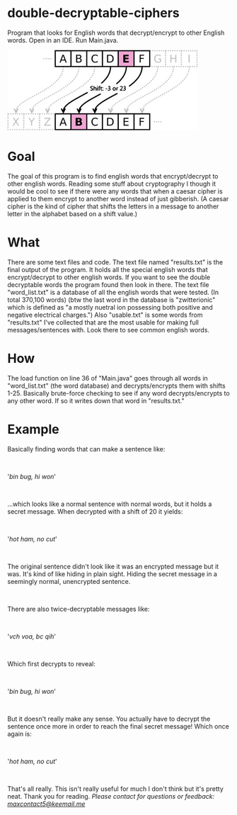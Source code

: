 # double-decryptable-ciphers
Program that looks for English words that decrypt/encrypt to other English words. Open in an IDE. Run Main.java.

![](caesar.jpg)

# Goal
The goal of this program is to find english words that encrypt/decrypt to other english words. Reading some stuff about cryptography I though it would be cool to see if there were any words that when a caesar cipher is applied to them encrypt to another word instead of just gibberish. (A caesar cipher is the kind of cipher that shifts the letters in a message to another letter in the alphabet based on a shift value.)

# What
There are some text files and code. The text file named "results.txt" is the final output of the program. It holds all the special english words that encrypt/decrypt to other english words. If you want to see the double decryptable words the program found then look in there. The text file "word_list.txt" is a database of all the english words that were tested. (In total 370,100 words) (btw the last word in the database is "zwitterionic" which is defined as "a mostly nuetral ion possessing both positive and negative electrical charges.") Also "usable.txt" is some words from "results.txt" I've collected that are the most usable for making full messages/sentences with. Look there to see common english words.

# How
The load function on line 36 of "Main.java" goes through all words in "word_list.txt" (the word database) and decrypts/encrypts them with shifts 1-25. Basically brute-force checking to see if any word decrypts/encrypts to any other word. If so it writes down that word in "results.txt."

# Example
Basically finding words that can make a sentence like:

<br>

'_bin bug, hi won_'

<br>

...which looks like a normal sentence with normal words, but it holds a secret message.
When decrypted with a shift of 20 it yields:

<br>

'_hot ham, no cut_'

<br>

The original sentence didn't look like it was an encrypted message but it was. It's kind of like hiding in plain sight. Hiding the secret message in a seemingly normal, unencrypted sentence. 

<br>

There are also twice-decryptable messages like:

<br>

'_vch voa, bc qih_'

<br>

Which first decrypts to reveal:

<br>

'_bin bug, hi won_'

<br>

But it doesn't really make any sense. You actually have to decrypt the sentence once more in order to reach the final secret message! Which once again is:

<br>

'_hot ham, no cut_'

<br>

That's all really. This isn't really useful for much I don't think but it's pretty neat. Thank you for reading.
*Please contact for questions or feedback: [maxcontact5@keemail.me](mailto:maxcontact5@keemail.me)*
